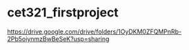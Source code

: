# cet321_firstproject
https://drive.google.com/drive/folders/1OyDKM0ZFQMPnRb-2Pb5oiynmzBwBeSeK?usp=sharing
